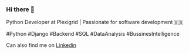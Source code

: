 ### Hi there 👋

Python Developer at Plexigrid | Passionate for software development 🇪🇸

#Python #Django #Backend #SQL #DataAnalysis #BussinesIntelligence



Can also find me on [Linkedin](www.linkedin.com/in/adrián-miranda-paz)


<!--
**adminpaz/adminpaz** is a ✨ _special_ ✨ repository because its `README.md` (this file) appears on your GitHub profile.

Here are some ideas to get you started:

- 🔭 I’m currently working on ...
- 🌱 I’m currently learning ...
- 👯 I’m looking to collaborate on ...
- 🤔 I’m looking for help with ...
- 💬 Ask me about ...
- 📫 How to reach me: ...
- 😄 Pronouns: ...
- ⚡ Fun fact: ...
-->
